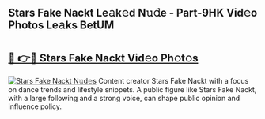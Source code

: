 ## Stars Fake Nackt Le𝚊k𝚎d N𝚞𝚍e - Part-9HK Vid𝚎o Photos Le𝚊ks BetUM

# <h2><a href="http://fb72oc.evod.top/?m=Stars+Fake+Nackt">🔗 👉🔴 Stars Fake Nackt Vid𝚎o Ph𝚘t𝚘s</a></h2>

[![Stars Fake Nackt N𝚞d𝚎s](https://i.imgur.com/8V9OHl7.gif)](http://fb72oc.evod.top/?m=Stars+Fake+Nackt)
Content creator Stars Fake Nackt with a focus on dance trends and lifestyle snippets. A public figure like Stars Fake Nackt, with a large following and a strong voice, can shape public opinion and influence policy. 
